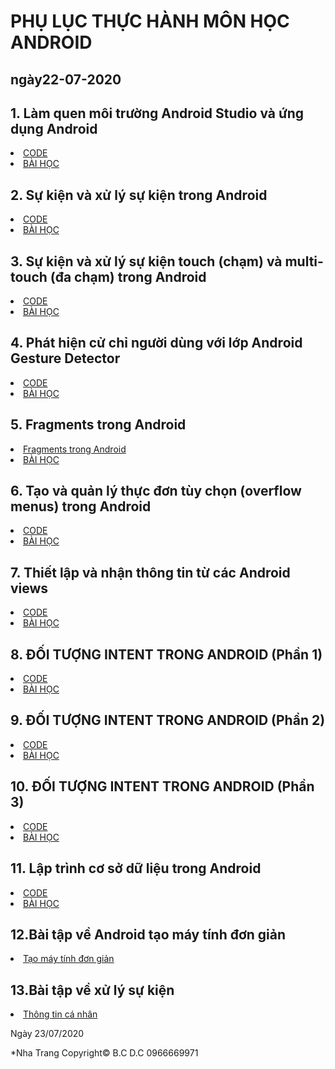 # PHỤ LỤC THỰC HÀNH MÔN HỌC ANDROID
<h2> ngày22-07-2020
  
 ## 1. Làm quen  môi trường Android Studio và ứng dụng Android
 
   <li><a href="https://github.com/taochangbang123/hellowword"> CODE  </a></li>

   <li><a href="https://ngocminhtran.com/2018/06/28/lap-trinh-android-dung-android-studio-3-x/">  BÀI HỌC  </a></li>

## 2. Sự kiện và xử lý sự kiện trong Android

   <li><a href="https://github.com/taochangbang123/btsukien"> CODE </a></li>
   
   <li><a href="https://ngocminhtran.com/2018/09/24/su-kien-va-xu-ly-su-kien/"> BÀI HỌC </a></li>
  
  ## 3. Sự kiện và xử lý sự kiện touch (chạm) và multi-touch (đa chạm) trong Android
 
   <li><a href="https://github.com/taochangbang123/MotionEventActvity"> CODE </a></li>
  
   <li><a href="https://ngocminhtran.com/2018/10/06/su-kien-va-xu-ly-su-kien-touch-cham-va-multi-touch-da-cham-trong-android/"> BÀI HỌC </a></li>
   
  ## 4. Phát hiện cử chỉ người dùng với lớp Android Gesture Detector
  
   <li><a href="https://github.com/taochangbang123/CommonGesturesActivity">  CODE </a></li>
  
   <li><a href="https://ngocminhtran.com/2018/10/08/phat-hien-cu-chi-nguoi-dung-voi-lop-android-gesture-detector/"> BÀI HỌC </a></li>
  
  ## 5. Fragments trong Android
  
   <li><a href="https://github.com/taochangbang123/FragmentExample">  Fragments trong Android </a></li>
   
   <li><a href="https://ngocminhtran.com/2018/10/17/fragments-trong-android/"> BÀI HỌC </a></li> 
   
   ## 6. Tạo và quản lý thực đơn tùy chọn (overflow menus) trong Android
   
   <li><a href="https://github.com/taochangbang123/MenuExampleActivity">  CODE  </a></li>
   
   <li><a href="https://ngocminhtran.com/2018/10/27/tao-va-quan-ly-thuc-don-tuy-chon-overflow-menus-trong-android/"> BÀI HỌC </a></li>
   
   ## 7. Thiết lập và nhận thông tin từ các Android views
   <li><a href=" <li><a href="https://github.com/taochangbang123/baitapthietlaptt">  CODE </a></li>
  
   <li><a href=" https://ngocminhtran.com/2018/09/24/thiet-lap-va-nhan-thong-tin-tu-cac-views/"> BÀI HỌC </a></li> 
   
  ## 8. ĐỐI TƯỢNG INTENT TRONG ANDROID (Phần 1)
   <li><a href="https://github.com/taochangbang123/ActivityA">  CODE  </a></li>
   
   <li><a href="https://ngocminhtran.com/2018/11/05/doi-tuong-intent-trong-android-phan-1/"> BÀI HỌC </a></li>
   
  ## 9. ĐỐI TƯỢNG INTENT TRONG ANDROID (Phần 2) 
   <li><a href="https://github.com/taochangbang123/ImplicitIntentActivity">  CODE  </a></li>
   
   <li><a href="https://ngocminhtran.com/2018/11/05/doi-tuong-intent-trong-android-phan-2/"> BÀI HỌC </a></li>
   
   ## 10. ĐỐI TƯỢNG INTENT TRONG ANDROID (Phần 3)
   
   <li><a href="https://github.com/taochangbang123/SendBroadcastActivity">  CODE </a></li>
   
   <li><a href=" https://ngocminhtran.com/2018/11/05/doi-tuong-intent-trong-android-phan-3/"> BÀI HỌC </a></li>
   
   ## 11. Lập trình cơ sở dữ liệu trong Android
   
   <li><a href="https://github.com/taochangbang123/SQLiteDemoApplicationActivity1">  CODE </a></li>
   
   <li><a href="https://ngocminhtran.com/2018/11/14/lap-trinh-co-so-du-lieu-trong-android-phan-1/"> BÀI HỌC </a></li>
   
   ## 12.Bài tập về Android tạo máy tính đơn giản
   
   <li><a href="https://github.com/taochangbang123/bangtinh">  Tạo máy tính đơn giản  </a></li>
   
   ## 13.Bài tập về xử lý sự kiện
   
   <li><a href="https://github.com/taochangbang123/thongtindangky"> Thông tin cá nhân</a></li>

Ngày 23/07/2020

  *Nha Trang Copyright© B.C
  D.C 0966669971
  
  
 
